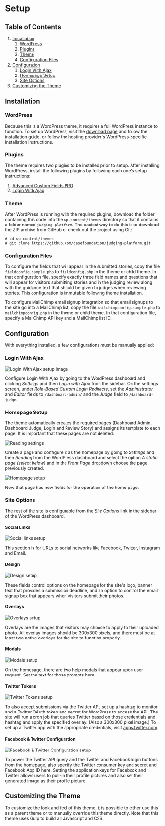 # Setup

## Table of Contents

1. [Installation](#installation)
   1. [WordPress](#wordpress)
   2. [Plugins](#plugins) 	
   3. [Theme](#theme)
   4. [Configuration Files](#configuration-files)
2. [Configuration](#configuration)
   1. [Login With Ajax](#login-with-ajax)
   2. [Homepage Setup](#homepage-setup)
   3. [Site Options](#site-options)
3. [Customizing the Theme](#customizing-the-theme)

## Installation

### WordPress

Because this is a WordPress theme, it requires a full WordPress instance to function. To set up WordPress, visit the [download page](https://wordpress.org/download/) and follow the installation guide, or follow the hosting provider's WordPress-specific installation instructions.

### Plugins

The theme requires two plugins to be installed prior to setup. After installing WordPress, install the following plugins by following each one's setup instructions:

1. [Advanced Custom Fields PRO](https://www.advancedcustomfields.com/)
2. [Login With Ajax](http://wordpress.org/extend/plugins/login-with-ajax/)

### Theme

After WordPress is running with the required plugins, download the folder containing this code into the `wp-content/themes` directory so that it contains a folder named `judging-platform`. The easiest way to do this is to download the ZIP archive from GitHub or check out the project using Git:

```
# cd wp-content/themes
# git clone https://github.com/casefoundation/judging-platform.git
```

### Configuration Files

To configure the fields that will appear in the submitted stories, copy the file `fieldconfig.sample.php` to `fieldconfig.php` in the theme or child theme. In that configuration file, specify exactly three field names and questions that will appear for visitors submitting stories and in the judging review along with the guidance text that should be given to judges when reviewing stories. This configuration is immutable following theme installation.

To configure MailChimp email signup integration so that email signups to the site go into a MailChimp list, copy the file `mailchimpconfig.sample.php` to `mailchimpconfig.php` in the theme or child theme. In that configuration file, specify a MailChimp API key and a MailChimp list ID.

## Configuration

With everything installed, a few configurations must be manually applied:

### Login With Ajax

![Login With Ajax setup image](loginwithajax_setup.png)

Configure Login With Ajax by going to the WordPress dashboard and clicking _Settings_ and then _Login with Ajax_ from the sidebar. On the settings screen, under _Role-Based Custom Login Redirects_, set the _Administrator_ and _Editor_ fields to `/dashboard-admin/` and the _Judge_ field to `/dashboard-judge`.

### Homepage Setup

The theme automatically creates the required pages (Dashboard Admin, Dashboard Judge, Login and Review Story) and assigns its template to each page. It is important that these pages are not deleted.

![Reading settings](reading_settings.png)

Create a page and configure it as the homepage by going to _Settings_ and then _Reading_ from the WordPress dashboard and select the option _A static page (select below)_ and in the _Front Page_ dropdown choose the page previously created.

![Homepage setup](homepage_setup.png)

Now that page has new fields for the operation of the home page.

### Site Options

The rest of the site is configurable from the _Site Options_ link in the sidebar of the WordPress dashboard.

#### Social Links

![Social links setup](siteoptions_social.png)

This section is for URLs to social networks like Facebook, Twitter, Instagram and Email.

#### Design

![Design setup](siteoptions_design.png)

These fields control options on the homepage for the site's logo, banner text that provides a submission deadline, and an option to control the email signup box that appears when visitors submit their photos.

#### Overlays

![Overlays setup](siteoptions_overlays.png)

Overlays are the images that visitors may choose to apply to their uploaded photo. All overlay images should be 300x300 pixels, and there must be at least two active overlays for the site to function properly.

#### Modals

![Modals setup](siteoptions_modals.png)

On the homepage, there are two help modals that appear upon user request. Set the text for those prompts here.

#### Twitter Tokens

![Twitter Tokens setup](siteoptions_tokens.png)

To also accept submissions via the Twitter API, set up a hashtag to monitor and a Twitter OAuth token and secret for WordPress to access the API. The site will run a cron job that queries Twitter based on those credentials and hashtag and apply the specified overlay. (Also a 300x300 pixel image.) To set up a Twitter app with the appropriate credentials, visit [apps.twitter.com](https://apps.twitter.com/).

#### Facebook & Twitter Configuration

![Facebook & Twitter Configuration setup](siteoptions_facebooktwitter.png)

To power the Twitter API query and the Twitter and Facebook login buttons from the homepage, also specify the Twitter consumer key and secret and Facebook App ID here. Setting the application keys for Facebook and Twitter allows users to pull-in their profile pictures and also set their generated image as their profile picture.

## Customizing the Theme

To customize the look and feel of this theme, it is possible to either use this as a parent theme or to manually override this theme directly. Note that this theme uses Gulp to build all Javascript and CSS.
